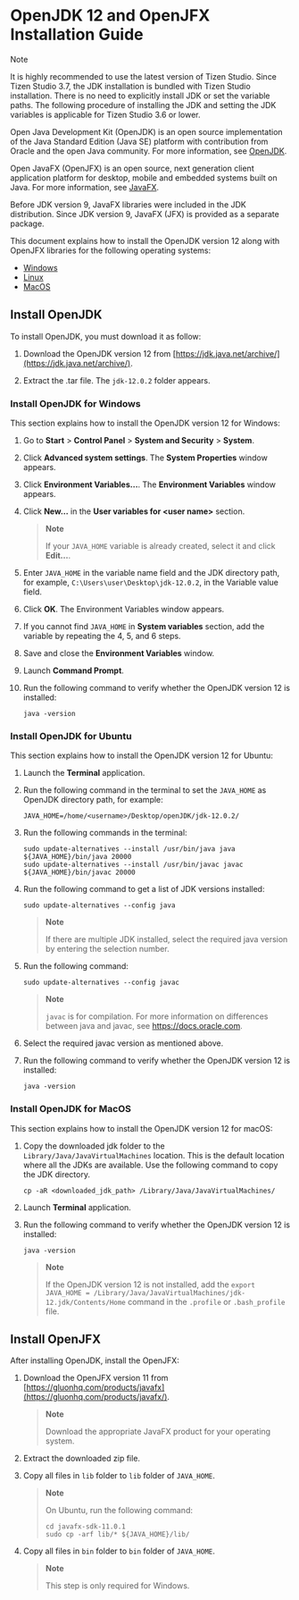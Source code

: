 # OpenJDK 12 and OpenJFX Installation Guide

> [!NOTE]
> It is highly recommended to use the latest version of Tizen Studio. Since Tizen Studio 3.7, the JDK installation is bundled with Tizen Studio installation. There is no need to explicitly install JDK or set the variable paths. The following procedure of installing the JDK and setting the JDK variables is applicable for Tizen Studio 3.6 or lower. 

Open Java Development Kit (OpenJDK) is an open source implementation of the Java Standard Edition (Java SE) platform with contribution from Oracle and the open Java community. For more information, see [OpenJDK](http://openjdk.java.net/).

Open JavaFX (OpenJFX) is an open source, next generation client application platform for desktop, mobile and embedded systems built on Java. For more information, see [JavaFX](https://openjfx.io/).

Before JDK version 9, JavaFX libraries were included in the JDK distribution. Since JDK version 9, JavaFX (JFX) is provided as a separate package.

This document explains how to install the OpenJDK version 12 along with OpenJFX libraries for the following operating systems:

- [Windows](#install-openjdk-for-windows)
- [Linux](#install-openjdk-for-ubuntu)
- [MacOS](#install-openjdk-for-macos)

## Install OpenJDK

To install OpenJDK, you must download it as follow:
1. Download the OpenJDK version 12 from [https://jdk.java.net/archive/](https://jdk.java.net/archive/).

2. Extract the .tar file. The `jdk-12.0.2` folder appears.

### Install OpenJDK for Windows

This section explains how to install the OpenJDK version 12 for Windows:

1. Go to **Start** > **Control Panel** > **System and Security** > **System**.

2. Click **Advanced system settings**. The **System Properties** window appears.

3. Click **Environment Variables...**. The **Environment Variables** window appears.

4. Click **New...** in the **User variables for \<user name\>** section.
    > **Note**
    >
    > If your `JAVA_HOME` variable is already created, select it and click **Edit...**.

5. Enter `JAVA_HOME` in the variable name field and the JDK directory path, for example, `C:\Users\user\Desktop\jdk-12.0.2`, in the Variable value field.

6. Click **OK**. The Environment Variables window appears.

7. If you cannot find `JAVA_HOME` in **System variables** section, add the variable by repeating the 4, 5, and 6 steps.

12. Save and close the **Environment Variables** window.

11. Launch **Command Prompt**.

12. Run the following command to verify whether the OpenJDK version 12 is installed:
    ```
    java -version
    ```

### Install OpenJDK for Ubuntu

This section explains how to install the OpenJDK version 12 for Ubuntu:

1. Launch the **Terminal** application.

2. Run the following command in the terminal to set the `JAVA_HOME` as OpenJDK directory path, for example:
    ```
    JAVA_HOME=/home/<username>/Desktop/openJDK/jdk-12.0.2/
    ```

3. Run the following commands in the terminal:
    ```
    sudo update-alternatives --install /usr/bin/java java ${JAVA_HOME}/bin/java 20000
    sudo update-alternatives --install /usr/bin/javac javac ${JAVA_HOME}/bin/javac 20000
    ```

4. Run the following command to get a list of JDK versions installed:
    ```
    sudo update-alternatives --config java
    ```
    > **Note**
    >
    > If there are multiple JDK installed, select the required java version by entering the selection number.

5. Run the following command:
    ```
    sudo update-alternatives --config javac
    ```
    > **Note**
    >
    > `javac` is for compilation. For more information on differences between java and javac, see https://docs.oracle.com.

4. Select the required javac version as mentioned above.

6. Run the following command to verify whether the OpenJDK version 12 is installed:
    ```
    java -version
    ```

### Install OpenJDK for MacOS

This section explains how to install the OpenJDK version 12 for macOS:

1. Copy the downloaded jdk folder to the `Library/Java/JavaVirtualMachines` location. This is the default location where all the JDKs are available. Use the following command to copy the JDK directory.
    ```
    cp -aR <downloaded_jdk_path> /Library/Java/JavaVirtualMachines/
    ```

2. Launch **Terminal** application.

3. Run the following command to verify whether the OpenJDK version 12 is installed:
    ```
    java -version
    ```

    > **Note**
    >
    > If the OpenJDK version 12 is not installed, add the `export JAVA_HOME = /Library/Java/JavaVirtualMachines/jdk-12.jdk/Contents/Home` command in the `.profile` or `.bash_profile` file.


## Install OpenJFX

After installing OpenJDK, install the OpenJFX:

1. Download the OpenJFX version 11 from [https://gluonhq.com/products/javafx](https://gluonhq.com/products/javafx/).
    > **Note**
    >
    > Download the appropriate JavaFX product for your operating system.

2. Extract the downloaded zip file.

3. Copy all files in `lib` folder to `lib` folder of `JAVA_HOME`.
   > **Note**
   >
   > On Ubuntu, run the following command:
   > ```
   > cd javafx-sdk-11.0.1
   > sudo cp -arf lib/* ${JAVA_HOME}/lib/
   > ```

4. Copy all files in `bin` folder to `bin` folder of `JAVA_HOME`.
   > **Note**
   >
   > This step is only required for Windows.

